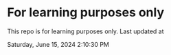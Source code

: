 # For learning purposes only
This repo is for learning purposes only.
Last updated at

Saturday, June 15, 2024 2:10:30 PM

